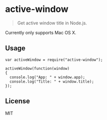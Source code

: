 # active-window
> Get active window title in Node.js.

Currently only supports Mac OS X. 

## Usage 

```
var activeWindow = require("active-window");

activeWindow(function(window)
{
  console.log("App: " + window.app);
  console.log("Title: " + window.title);
});
```

## License 

MIT
